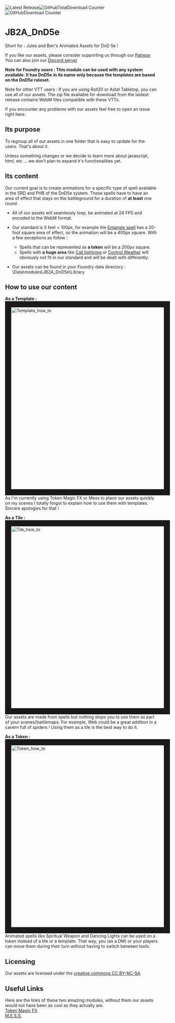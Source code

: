 <img alt="Latest Release" src="https://img.shields.io/github/v/release/Jules-Bens-Aa/JB2A_DnD5e?color=7FB800"><img alt="GitHubTotalDownload Counter" src="https://img.shields.io/github/downloads/Jules-Bens-Aa/JB2A_DnD5e/total?color=FAA300"><img alt="GitHubDownload Counter" src="https://img.shields.io/github/downloads/Jules-Bens-Aa/JB2A_DnD5e/latest/total?color=2589BD">
# JB2A_DnD5e
Short for : Jules and Ben's Animated Assets for DnD 5e !

If you like our assets, please consider supporting us through our [Patreon](https://www.patreon.com/JB2A)<br>
You can also join our [Discord server](https://discord.gg/njHNzeEZrX)

**Note for Foundry users : This module can be used with any system available. It has DnD5e in its name only because the templates are based on the DnD5e ruleset.**

Note for other VTT users : If you are using Roll20 or Astal Tabletop, you can use all of our assets. The zip file available for download from the lastest release contains WebM files compatible with these VTTs. 

If you encounter any problems with our assets feel free to open an issue right here.

## Its purpose
To regroup all of our assets in one folder that is easy to update for the users. That's about it.

Unless something changes or we decide to learn more about javascript, html, etc ... we don't plan to expand it's functionalities yet.

## Its content
Our current goal is to create animations for a specific type of spell available in the SRD and PHB of the DnD5e system. These spells have to have an area of effect that stays on the battleground for a duration of **at least** one round.

- All of our assets will seamlessly loop, be animated at 24 FPS and encoded to the WebM format. 
- Our standard is 5 feet = 100px, for example the [Entangle spell](https://www.dndbeyond.com/spells/entangle) has a 20-foot square area of effect, so the animation will be a 400px square. With a few exceptions as follow :

  - Spells that can be represented as **a token** will be a 200px square.
  - Spells with **a huge area** like [Call lightning](https://www.dndbeyond.com/spells/call-lightning) or [Control Weather](https://www.dndbeyond.com/spells/control-weather) will obviously not fit in our standard and will be dealt with differently.
  
- Our assets can be found in your Foundry data directory : \\Data\modules\JB2A_DnD5e\Library

## How to use our content
**As a Template :**<br>
<a href="https://youtu.be/ktVyp6sJUXw" target="_blank"><img src="https://i.imgur.com/DjBIBZr.jpg?1" alt="Template_how_to" width="600" border="20" /></a><br>
As I'm currently using Token Magic FX or Mess to place our assets quickly on my scenes I totally forgot to explain how to use them with templates. Sincere apologies for that !<br>

**As a Tile :**<br>
<a href="https://youtu.be/c4RQjFl8C18" target="_blank"><img src="https://i.imgur.com/i1z2O1S.jpg" alt="Tile_how_to" width="600" border="20" /></a><br>
Our assets are made from spells but nothing stops you to use them as part of your scenes/battlemaps. For example, Web could be a great addition in a cavern full of spiders ! 
Using them as a tile is the best way to do it.<br>

**As a Token :**<br>
<a href="https://youtu.be/Hi7yvUG4kk8" target="_blank"><img src="https://i.imgur.com/WBQ5NkA.jpg" alt="Token_how_to" width="600" border="20" /></a><br>
Animated spells like Spiritual Weapon and Dancing Lights can be used on a token instead of a tile or a template. That way, you (as a DM) or your players can move them during their turn without having to switch between tools.<br>

## Licensing
Our assets are licensed under the [creative commons CC BY-NC-SA](https://creativecommons.org/licenses/by-nc-sa/4.0/)

## Useful Links
Here are the links of these two amazing modules, without them our assets would not have been as cool as they actually are.<br>
[Token Magic FX](https://foundryvtt.com/packages/tokenmagic/)<br>
[M.E.S.S.](https://foundryvtt.com/packages/mess/)
